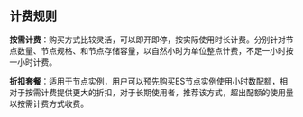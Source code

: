 ## 计费规则
**按需计费**：购买方式比较灵活，可以即开即停，按实际使用时长计费。分别针对节点数量、节点规格、和节点存储容量，以自然小时为单位整点计费，不足一小时按一小时计费。</br>

**折扣套餐**：适用于节点实例，用户可以预先购买ES节点实例使用小时数配额，相对于按需计费提供更大的折扣，对于长期使用者，推荐该方式，超出配额的使用量以按需计费方式收费。
